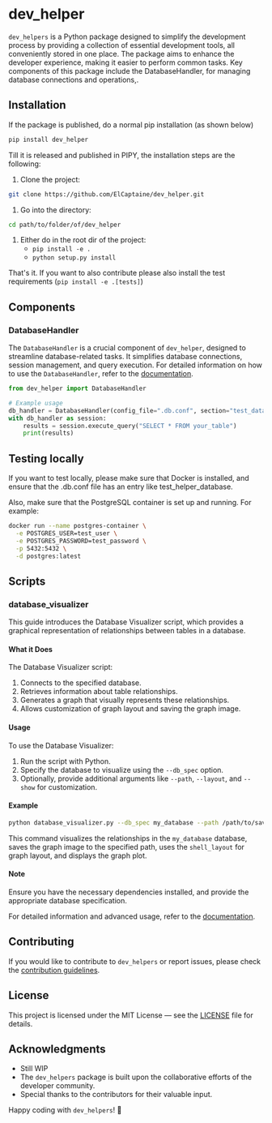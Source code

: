 # dev_helper
`dev_helpers` is a Python package designed to simplify the development process by providing a collection of essential development tools, all conveniently stored in one place. The package aims to enhance the developer experience, making it easier to perform common tasks. Key components of this package include the DatabaseHandler, for managing database connections and operations,.

## Installation

If the package is published, do a normal pip installation (as shown below)
```bash
pip install dev_helper
```
Till it is released and published in PIPY, the installation steps are the following:
1. Clone the project: 
```bash 
git clone https://github.com/ElCaptaine/dev_helper.git
```
1. Go into the directory:
```bash
cd path/to/folder/of/dev_helper
```
1. Either do in the root dir of the project:
    - `pip install -e .`
    - `python setup.py install`

That's it. If you want to also contribute please also install the test requirements
(`pip install -e .[tests]`)
    

## Components

### DatabaseHandler

The `DatabaseHandler` is a crucial component of `dev_helper`, designed to streamline database-related tasks. 
It simplifies database connections, session management, and query execution. 
For detailed information on how to use the `DatabaseHandler`,
refer to the [documentation](documentation/database_handler.md).

```python
from dev_helper import DatabaseHandler

# Example usage
db_handler = DatabaseHandler(config_file=".db.conf", section="test_database")
with db_handler as session:
    results = session.execute_query("SELECT * FROM your_table")
    print(results)
```

## Testing locally

If you want to test locally, please make sure that Docker is installed, and ensure that the .db.conf file has an entry like test_helper_database.

Also, make sure that the PostgreSQL container is set up and running. For example:

```bash
docker run --name postgres-container \
  -e POSTGRES_USER=test_user \
  -e POSTGRES_PASSWORD=test_password \
  -p 5432:5432 \
  -d postgres:latest
```

## Scripts

### database_visualizer
This guide introduces the Database Visualizer script, which provides a graphical representation of relationships between tables in a database.

#### What it Does

The Database Visualizer script:

1. Connects to the specified database.
2. Retrieves information about table relationships.
3. Generates a graph that visually represents these relationships.
4. Allows customization of graph layout and saving the graph image.

#### Usage

To use the Database Visualizer:

1. Run the script with Python.
2. Specify the database to visualize using the `--db_spec` option.
3. Optionally, provide additional arguments like `--path`, `--layout`, and `--show` for customization.

#### Example

```bash
python database_visualizer.py --db_spec my_database --path /path/to/save/graph --layout shell_layout --show
```

This command visualizes the relationships in the `my_database` database, saves the graph image to the specified path, uses the `shell_layout` for graph layout, and displays the graph plot.

#### Note

Ensure you have the necessary dependencies installed, and provide the appropriate database specification.

For detailed information and advanced usage, refer to the [documentation](documentation/database_visualizer.md).


## Contributing

If you would like to contribute to `dev_helpers` or report issues, please check the [contribution guidelines](CONTRIBUTING.md).

## License

This project is licensed under the MIT License — see the [LICENSE](LICENSE) file for details.

## Acknowledgments
- Still WIP
- The `dev_helpers` package is built upon the collaborative efforts of the developer community.
- Special thanks to the contributors for their valuable input.

Happy coding with `dev_helpers`! 🚀
